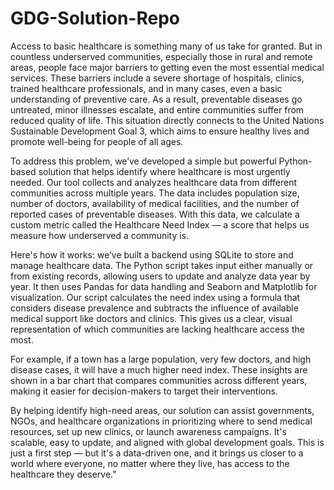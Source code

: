 # GDG-Solution-Repo
 
Access to basic healthcare is something many of us take for granted. But in countless underserved communities, especially those in rural and remote areas, people face major barriers to getting even the most essential medical services. These barriers include a severe shortage of hospitals, clinics, trained healthcare professionals, and in many cases, even a basic understanding of preventive care. As a result, preventable diseases go untreated, minor illnesses escalate, and entire communities suffer from reduced quality of life. This situation directly connects to the United Nations Sustainable Development Goal 3, which aims to ensure healthy lives and promote well-being for people of all ages.

To address this problem, we’ve developed a simple but powerful Python-based solution that helps identify where healthcare is most urgently needed. Our tool collects and analyzes healthcare data from different communities across multiple years. The data includes population size, number of doctors, availability of medical facilities, and the number of reported cases of preventable diseases. With this data, we calculate a custom metric called the Healthcare Need Index — a score that helps us measure how underserved a community is.

Here's how it works: we’ve built a backend using SQLite to store and manage healthcare data. The Python script takes input either manually or from existing records, allowing users to update and analyze data year by year. It then uses Pandas for data handling and Seaborn and Matplotlib for visualization. Our script calculates the need index using a formula that considers disease prevalence and subtracts the influence of available medical support like doctors and clinics. This gives us a clear, visual representation of which communities are lacking healthcare access the most.

For example, if a town has a large population, very few doctors, and high disease cases, it will have a much higher need index. These insights are shown in a bar chart that compares communities across different years, making it easier for decision-makers to target their interventions.

By helping identify high-need areas, our solution can assist governments, NGOs, and healthcare organizations in prioritizing where to send medical resources, set up new clinics, or launch awareness campaigns. It's scalable, easy to update, and aligned with global development goals. This is just a first step — but it's a data-driven one, and it brings us closer to a world where everyone, no matter where they live, has access to the healthcare they deserve."

